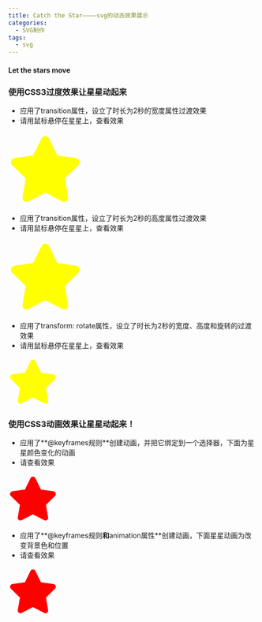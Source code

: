 ```yaml
---
title: Catch the Star————svg的动态效果展示
categories:
  - SVG制作
tags:
  - svg
---
```


#### Let the stars move

### 使用CSS3过度效果让星星动起来

- 应用了transition属性，设立了时长为2秒的宽度属性过渡效果
- 请用鼠标悬停在星星上，查看效果
<head>
  <meta charset="UTF-8">
  <style>
    .star1 {
        width: 150px;
        height: 150px;
        color: yellow; 
		transition:width 2s;
		-webkit-transition:width 2s;}
    .star1:hover {
		width:500px;
		color: red;
    }
  </style>
</head>

<body>
<svg class="star1" viewBox="0 0 576 512">
 <path fill="currentColor" d="M259.3 17.8L194 150.2 47.9 171.5c-26.2 3.8-36.7 36.1-17.7 54.6l105.7 103-25 145.5c-4.5 26.3 23.2 46 46.4 33.7L288 439.6l130.7 68.7c23.2 12.2 50.9-7.4 46.4-33.7l-25-145.5 105.7-103c19-18.5 8.5-50.8-17.7-54.6L382 150.2 316.7 17.8c-11.7-23.6-45.6-23.9-57.4 0z"></path></svg>
</body>

- 应用了transition属性，设立了时长为2秒的高度属性过渡效果
- 请用鼠标悬停在星星上，查看效果
<head>
  <meta charset="UTF-8">
  <style>
    .star2 {
        width: 150px;
        height: 150px;
        color: yellow; 
		transition:height 2s;
		-webkit-transition:height 2s;}
    .star2:hover {
		height:500px;
		color: red;
    }
  </style>
</head>

<body>
<svg class="star2" viewBox="0 0 576 512">
 <path fill="currentColor" d="M259.3 17.8L194 150.2 47.9 171.5c-26.2 3.8-36.7 36.1-17.7 54.6l105.7 103-25 145.5c-4.5 26.3 23.2 46 46.4 33.7L288 439.6l130.7 68.7c23.2 12.2 50.9-7.4 46.4-33.7l-25-145.5 105.7-103c19-18.5 8.5-50.8-17.7-54.6L382 150.2 316.7 17.8c-11.7-23.6-45.6-23.9-57.4 0z"></path></svg>
</body>

- 应用了transform: rotate属性，设立了时长为2秒的宽度、高度和旋转的过渡效果
- 请用鼠标悬停在星星上，查看效果
<head>
  <meta charset="UTF-8">
  <style>
    .star3 {
        width: 100px;
        height: 100px;
        color: yellow; 
		-webkit-transition: width 2s, height 2s, -webkit-transform 2s; 
		transition: width 2s, height 2s, transform 2s;}
    .star3:hover {
		width: 250px;
		height: 250px;		
		-webkit-transform: rotate(180deg); 
		transform: rotate(180deg);
    }
  </style>
</head>

<body>
<svg class="star3" viewBox="0 0 576 512">
 <path fill="currentColor" d="M259.3 17.8L194 150.2 47.9 171.5c-26.2 3.8-36.7 36.1-17.7 54.6l105.7 103-25 145.5c-4.5 26.3 23.2 46 46.4 33.7L288 439.6l130.7 68.7c23.2 12.2 50.9-7.4 46.4-33.7l-25-145.5 105.7-103c19-18.5 8.5-50.8-17.7-54.6L382 150.2 316.7 17.8c-11.7-23.6-45.6-23.9-57.4 0z"></path></svg>
</body>

### 使用CSS3动画效果让星星动起来！

- 应用了**@keyframes规则**创建动画，并把它绑定到一个选择器，下面为星星颜色变化的动画
- 请查看效果
<head>
  <meta charset="UTF-8">
  <style>
    .star5 {
	width:100px;
	height:100px;
	color:red;
	animation:star 5s;
	-webkit-animation:star 5s; 
}

@keyframes star
{
	0%   {color:red;}
	25%  {color:yellow;}
	50%  {color:blue;}
	100% {color:green;}
}

@-webkit-keyframes star
{
	0%   {color:red;}
	25%  {color:yellow;}
	50%  {color:blue;}
	100% {color:green;}
}

  </style>
</head>

<body>
<svg class="star5" viewBox="0 0 576 512">
 <path fill="currentColor" d="M259.3 17.8L194 150.2 47.9 171.5c-26.2 3.8-36.7 36.1-17.7 54.6l105.7 103-25 145.5c-4.5 26.3 23.2 46 46.4 33.7L288 439.6l130.7 68.7c23.2 12.2 50.9-7.4 46.4-33.7l-25-145.5 105.7-103c19-18.5 8.5-50.8-17.7-54.6L382 150.2 316.7 17.8c-11.7-23.6-45.6-23.9-57.4 0z"></path></svg>
</body>

- 应用了**@keyframes规则**和**animation属性**创建动画，下面星星动画为改变背景色和位置
- 请查看效果
<head>
  <meta charset="UTF-8">
  <style>
    .star4 {
	width:100px;
	height:100px;
	color:red;
	position:relative;
	animation-name:star;
	animation-duration:5s;
	animation-timing-function:linear;
	animation-delay:0s;
	animation-iteration-count:infinite;
	animation-direction:alternate;
	animation-play-state:running;
	
	-webkit-animation-name:star;
	-webkit-animation-duration:5s;
	-webkit-animation-timing-function:linear;
	-webkit-animation-delay:0s;
	-webkit-animation-iteration-count:infinite;
	-webkit-animation-direction:alternate;
	-webkit-animation-play-state:running;
}

@keyframes star
{
	0%   {color:red; left:0px; top:0px;}
	25%  {color:yellow; left:200px; top:0px;}
	50%  {color:blue; left:200px; top:200px;}
	75%  {color:green; left:0px; top:200px;}
	100% {color:red; left:0px; top:0px;}
}

@-webkit-keyframes star 
{
	0%   {color:red; left:0px; top:0px;}
	25%  {color:yellow; left:200px; top:0px;}
	50%  {color:blue; left:200px; top:200px;}
	75%  {color:green; left:0px; top:200px;}
	100% {color:red; left:0px; top:0px;}
}
  </style>
</head>

<body>
<svg class="star4" viewBox="0 0 576 512">
 <path fill="currentColor" d="M259.3 17.8L194 150.2 47.9 171.5c-26.2 3.8-36.7 36.1-17.7 54.6l105.7 103-25 145.5c-4.5 26.3 23.2 46 46.4 33.7L288 439.6l130.7 68.7c23.2 12.2 50.9-7.4 46.4-33.7l-25-145.5 105.7-103c19-18.5 8.5-50.8-17.7-54.6L382 150.2 316.7 17.8c-11.7-23.6-45.6-23.9-57.4 0z"></path></svg>
</body>


